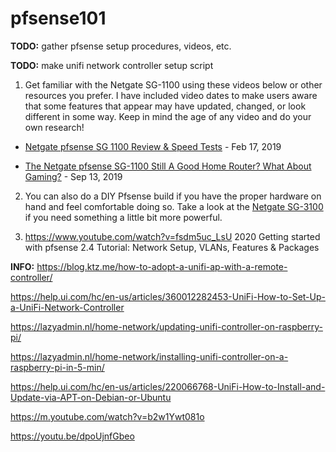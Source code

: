 # pfsense101

**TODO:** gather pfsense setup procedures, videos, etc.

**TODO:** make unifi network controller setup script

1. Get familiar with the Netgate SG-1100 using these videos below or other resources you prefer. I have included video dates to make users aware that some features that appear may have updated, changed, or look different in some way. Keep in mind the age of any video and do your own research!

- [Netgate pfsense SG 1100 Review & Speed Tests](https://youtu.be/_bM3XqK5JzE) - Feb 17, 2019 


- [The Netgate pfsense SG-1100 Still A Good Home Router? What About Gaming?](https://youtu.be/6VqeB5eXjq0) - Sep 13, 2019

2. You can also do a DIY Pfsense build if you have the proper hardware on hand and feel comfortable doing so. Take a look at the [Netgate SG-3100](https://www.youtube.com/watch?v=dbSUdDyfW0M) if you need something a little bit more powerful.

3. https://www.youtube.com/watch?v=fsdm5uc_LsU 
2020 Getting started with pfsense 2.4 Tutorial: Network Setup, VLANs, Features & Packages

**INFO:**
https://blog.ktz.me/how-to-adopt-a-unifi-ap-with-a-remote-controller/

https://help.ui.com/hc/en-us/articles/360012282453-UniFi-How-to-Set-Up-a-UniFi-Network-Controller

https://lazyadmin.nl/home-network/updating-unifi-controller-on-raspberry-pi/

https://lazyadmin.nl/home-network/installing-unifi-controller-on-a-raspberry-pi-in-5-min/

https://help.ui.com/hc/en-us/articles/220066768-UniFi-How-to-Install-and-Update-via-APT-on-Debian-or-Ubuntu





https://m.youtube.com/watch?v=b2w1Ywt081o

https://youtu.be/dpoUjnfGbeo
